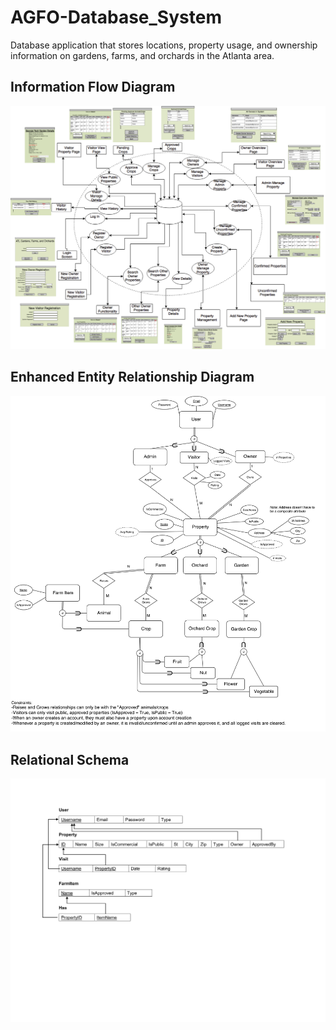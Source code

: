 # AGFO-Database_System #
Database application that stores locations, property usage, and ownership information on gardens, farms, and orchards in the Atlanta area.
## Information Flow Diagram ##
<img alt="IFD" src="imgs/IFD.png">

## Enhanced Entity Relationship Diagram ##
<img alt="EERdiagram" src="imgs/EER diagram.png">

## Relational Schema ##
<img alt="RelationalSchema" src="imgs/RelationalSchema.png">

